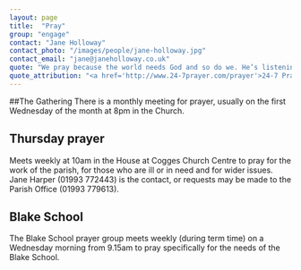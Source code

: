 ```yaml
---
layout: page
title:  "Pray"
group: "engage"
contact: "Jane Holloway"
contact_photo: "/images/people/jane-holloway.jpg"
contact_email: "jane@janeholloway.co.uk"
quote: "We pray because the world needs God and so do we. He’s listening (1Pt 3:12) and can be found by those who are looking (Mt 7:7). Whatever we could ask, think or imagine, God is able to do immeasurably more (Eph 3:20). So take a deep breath and try saying ‘hello’."
quote_attribution: "<a href='http://www.24-7prayer.com/prayer'>24-7 Prayer</a>"
---
```



##The Gathering
There is a monthly meeting for prayer, usually on the first Wednesday of the month at 8pm in the Church.


## Thursday prayer
Meets weekly at 10am in the House at Cogges Church Centre to pray for the work of the parish, for those who are ill or in need and for wider issues. Jane Harper (01993 772443) is the contact, or requests may be made to the Parish Office (01993 779613).


## Blake School
The Blake School prayer group meets weekly (during term time) on a Wednesday morning from 9.15am to pray specifically for the needs of the Blake School.